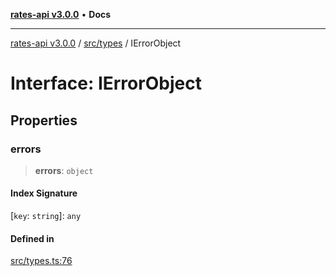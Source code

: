 [**rates-api v3.0.0**](../../../README.md) • **Docs**

***

[rates-api v3.0.0](../../../modules.md) / [src/types](../README.md) / IErrorObject

# Interface: IErrorObject

## Properties

### errors

> **errors**: `object`

#### Index Signature

 \[`key`: `string`\]: `any`

#### Defined in

[src/types.ts:76](https://github.com/ZelCore-io/rates-api/blob/6ee8192dea404fd0a0f6ba9b7352f3b7673523eb/src/types.ts#L76)
